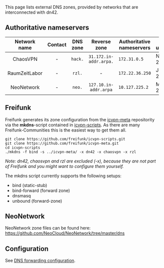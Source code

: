 This page lists external DNS zones, provided by networks that are interconnected with dn42.

## Authoritative nameservers


| **Network name** | **Contact** | **DNS zone** | **Reverse zone** | **Authoritative nameservers** | **Last update** | **Comments** |
|:----------------:|:----------:|:------------:|:----------------:|-------------------------------|--------------|---------|
| ChaosVPN | - | `hack.` | `31.172.in-addr.arpa.` | `172.31.0.5` | Nov. 2013 | - |
| RaumZeitLabor | - | `rzl.` | - | `172.22.36.250` | Jun. 2017 | - |
| NeoNetwork | - | `neo.` | `127.10.in-addr.arpa` | `10.127.225.2` | May 2020 | - |
## Freifunk

Freifunk generates its zone configuration from the [icvpn-meta](https://github.com/freifunk/icvpn-meta) repositority via the **mkdns**-script contained in [icvpn-scripts](https://github.com/freifunk/icvpn-scripts). As there are many Freifunk-Communities this is the easiest way to get them all.

    git clone https://github.com/freifunk/icvpn-scripts.git
    git clone https://github.com/freifunk/icvpn-meta.git
    cd icvpn-scripts
    ./mkdns -f bind -s ../icvpn-meta/ -x dn42 -x chaosvpn -x rzl

_Note: dn42, chaosvpn and rzl are excluded (-x), because they are not part of Freifunk and you might want to configure them yourself._

The mkdns script currently supports the following setups:
* bind (static-stub)
* bind-forward (forward zone)
* dnsmasq
* unbound (forward-zone)

## NeoNetwork

NeoNetwork zone files can be found here: https://github.com/NeoCloud/NeoNetwork/tree/master/dns

## Configuration

See [DNS forwarding configuration](/services/dns/Configuration).